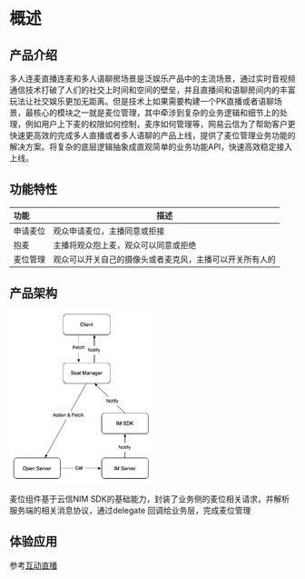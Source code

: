 # 概述

## 产品介绍

多人连麦直播连麦和多人语聊房场景是泛娱乐产品中的主流场景，通过实时音视频通信技术打破了人们的社交上时间和空间的壁垒，并且直播间和语聊房间内的丰富玩法让社交娱乐更加无距离。但是技术上如果需要构建一个PK直播或者语聊场景，最核心的模块之一就是麦位管理，其中牵涉到复杂的业务逻辑和细节上的处理，例如用户上下麦的权限如何控制，麦序如何管理等，网易云信为了帮助客户更快速更高效的完成多人直播或者多人语聊的产品上线，提供了麦位管理业务功能的解决方案。将复杂的底层逻辑抽象成直观简单的业务功能API，快速高效稳定接入上线。

## 功能特性

| 功能        | 描述                                                         |
| :---------- | ------------------------------------------------------------ |
| 申请麦位    | 观众申请麦位，主播同意或拒接                     |
| 抱麦 | 主播将观众抱上麦，观众可以同意或拒绝 |
| 麦位管理 | 观众可以开关自己的摄像头或者麦克风，主播可以开关所有人的                       |



## 产品架构

<img src="./image/麦位组件整体方案.png" width="50%" />

麦位组件基于云信NIM SDK的基础能力，封装了业务侧的麦位相关请求，并解析服务端的相关消息协议，通过delegate 回调给业务层，完成麦位管理


## 体验应用
参考[互动直播](../../场景方案/PK直播/README.md)
